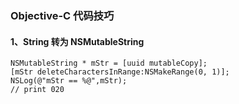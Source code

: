 ### Objective-C 代码技巧

#### 1、String 转为 NSMutableString


```objc
NSMutableString * mStr = [uuid mutableCopy];
[mStr deleteCharactersInRange:NSMakeRange(0, 1)];
NSLog(@"mStr == %@",mStr);
// print 020
```

